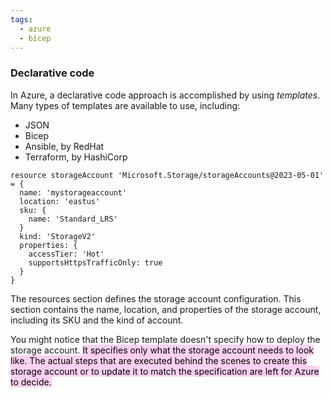 ```yaml
---
tags:
  - azure
  - bicep
---
```

### Declarative code

In Azure, a declarative code approach is accomplished by using _templates_. Many types of templates are available to use, including:

- JSON
- Bicep
- Ansible, by RedHat
- Terraform, by HashiCorp

``` 
resource storageAccount 'Microsoft.Storage/storageAccounts@2023-05-01' = {
  name: 'mystorageaccount'
  location: 'eastus'
  sku: {
    name: 'Standard_LRS'
  }
  kind: 'StorageV2'
  properties: {
    accessTier: 'Hot'
    supportsHttpsTrafficOnly: true
  }
}
```

The resources section defines the storage account configuration. This section contains the name, location, and properties of the storage account, including its SKU and the kind of account.

You might notice that the Bicep template doesn't specify how to deploy the storage account. <mark style="background: #FFB8EBA6;">It specifies only what the storage account needs to look like. The actual steps that are executed behind the scenes to create this storage account or to update it to match the specification are left for Azure to decide.</mark>